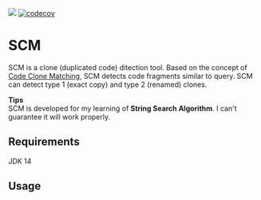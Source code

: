 ![](https://github.com/T45K/SCM/workflows/Build/badge.svg)
[![codecov](https://codecov.io/gh/T45K/SCM/branch/master/graph/badge.svg)](https://codecov.io/gh/T45K/SCM)

# SCM 
SCM is a clone (duplicated code) ditection tool.
Based on the concept of [Code Clone Matching](https://arxiv.org/pdf/2003.05615.pdf), SCM detects code fragments similar to query.
SCM can detect type 1 (exact copy) and type 2 (renamed) clones.

**Tips**<br>
SCM is developed for my learning of **String Search Algorithm**. 
I can't guarantee it will work properly.

## Requirements
JDK 14

## Usage

